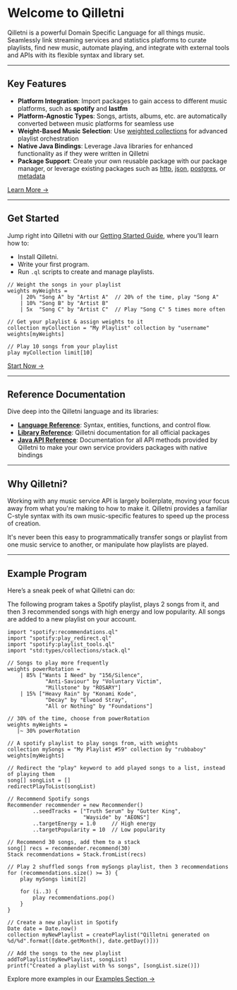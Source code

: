 # Welcome to Qilletni

Qilletni is a powerful Domain Specific Language for all things music. Seamlessly link streaming services and statistics platforms to curate playlists, find new music, automate playing, and integrate with external tools and APIs with its flexible syntax and library set.

---

## Key Features

- **Platform Integration**: Import packages to gain access to different music platforms, such as **spotify** and **lastfm**
- **Platform-Agnostic Types**: Songs, artists, albums, etc. are automatically converted between music platforms for seamless use
- **Weight-Based Music Selection**: Use [weighted collections](language/types/built_in_types.md#Weights) for advanced playlist orchestration
- **Native Java Bindings**: Leverage Java libraries for enhanced functionality as if they were written in Qilletni
- **Package Support**: Create your own reusable package with our package manager, or leverage existing packages such as [http](https://docs.qilletni.dev/library/http/), [json](https://docs.qilletni.dev/library/json/), [postgres](https://docs.qilletni.dev/library/postgres/), or [metadata](https://docs.qilletni.dev/library/metadata/)

[Learn More →](key_features.md)

---

## Get Started

Jump right into Qilletni with our [Getting Started Guide](quickstart/getting_started.md), where you’ll learn how to:

- Install Qilletni.
- Write your first program.
- Run `.ql` scripts to create and manage playlists.

```qilletni
// Weight the songs in your playlist
weights myWeights =
    | 20% "Song A" by "Artist A"  // 20% of the time, play "Song A"
    | 10% "Song B" by "Artist B"
    | 5x  "Song C" by "Artist C"  // Play "Song C" 5 times more often

// Get your playlist & assign weights to it
collection myCollection = "My Playlist" collection by "username" weights[myWeights]

// Play 10 songs from your playlist
play myCollection limit[10]
```

[Start Now →](quickstart/getting_started.md)

---

## Reference Documentation

Dive deep into the Qilletni language and its libraries:

- **[Language Reference](language/introduction.md)**: Syntax, entities, functions, and control flow.
- **[Library Reference](https://docs.qilletni.dev/)**: Qilletni documentation for all official packages
- **[Java API Reference](https://api.qilletni.dev/)**: Documentation for all API methods provided by Qilletni to make your own service providers packages with native bindings

---

## Why Qilletni?

Working with any music service API is largely boilerplate, moving your focus away from what you're making to how to make it. Qilletni provides a familiar C-style syntax with its own music-specific features to speed up the process of creation.

It's never been this easy to programmatically transfer songs or playlist from one music service to another, or manipulate how playlists are played.

---

## Example Program

Here’s a sneak peek of what Qilletni can do:

The following program takes a Spotify playlist, plays 2 songs from it, and then 3 recommended songs with high energy and low popularity. All songs are added to a new playlist on your account.

```qilletni
import "spotify:recommendations.ql"
import "spotify:play_redirect.ql"
import "spotify:playlist_tools.ql"
import "std:types/collections/stack.ql"

// Songs to play more frequently
weights powerRotation =
    | 85% ["Wants I Need" by "156/Silence",
            "Anti-Saviour" by "Voluntary Victim",
            "Millstone" by "ROSARY"]
    | 15% ["Heavy Rain" by "Konami Kode",
            "Decay" by "Elwood Stray",
            "All or Nothing" by "Foundations"]

// 30% of the time, choose from powerRotation
weights myWeights =
   |~ 30% powerRotation

// A spotify playlist to play songs from, with weights
collection mySongs = "My Playlist #59" collection by "rubbaboy" weights[myWeights]

// Redirect the "play" keyword to add played songs to a list, instead of playing them
song[] songList = []
redirectPlayToList(songList)

// Recommend Spotify songs
Recommender recommender = new Recommender()
        ..seedTracks = ["Truth Serum" by "Gutter King", 
                        "Wayside" by "AEONS"]
        ..targetEnergy = 1.0     // High energy
        ..targetPopularity = 10  // Low popularity

// Recommend 30 songs, add them to a stack
song[] recs = recommender.recommend(30)
Stack recommendations = Stack.fromList(recs)

// Play 2 shuffled songs from mySongs playlist, then 3 recommendations
for (recommendations.size() >= 3) {
    play mySongs limit[2]

    for (i..3) {
        play recommendations.pop()
    }
}

// Create a new playlist in Spotify
Date date = Date.now()
collection myNewPlaylist = createPlaylist("Qilletni generated on %d/%d".format([date.getMonth(), date.getDay()]))

// Add the songs to the new playlist
addToPlaylist(myNewPlaylist, songList)
printf("Created a playlist with %s songs", [songList.size()])
```

Explore more examples in our [Examples Section →](examples.md)
